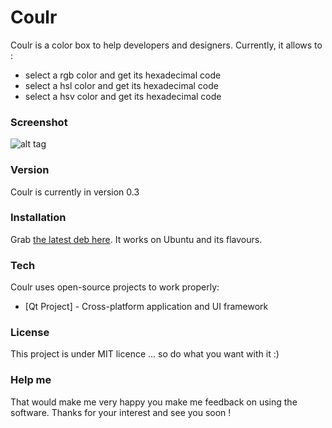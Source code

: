 # Coulr

Coulr is a color box to help developers and designers. Currently, it allows to :

  - select a rgb color and get its hexadecimal code
  - select a hsl color and get its hexadecimal code
  - select a hsv color and get its hexadecimal code

### Screenshot

![alt tag](http://pix.toile-libre.org/upload/original/1422786210.png)

### Version

Coulr is currently in version 0.3

### Installation

Grab [the latest deb here](https://github.com/Huluti/Coulr/releases).
It works on Ubuntu and its flavours.

### Tech

Coulr uses open-source projects to work properly:

* [Qt Project] - Cross-platform application and UI framework

### License

This project is under MIT licence ... so do what you want with it :)

### Help me

That would make me very happy you make me feedback on using the software.
Thanks for your interest and see you soon !
